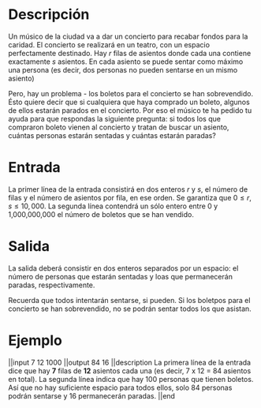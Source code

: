 # Descripción

Un músico de la ciudad va a dar un concierto para recabar fondos para la caridad. El concierto se realizará en un teatro, con un espacio perfectamente destinado. Hay $r$ filas de asientos donde cada una contiene exactamente $s$ asientos. En cada asiento se puede sentar como máximo una persona (es decir, dos personas no pueden sentarse en un mismo asiento)

Pero, hay un problema - los boletos para el concierto se han sobrevendido. Ésto quiere decir que si cualquiera que haya comprado un boleto, algunos de ellos estarán parados en el concierto. Por eso el músico te ha pedido tu ayuda para que respondas la siguiente pregunta: si todos los que compraron boleto vienen al concierto y tratan de buscar un asiento, cuántas personas estarán sentadas y cuántas estarán paradas?

# Entrada

La primer línea de la entrada consistirá en dos enteros $r$ y $s$, el número de filas y el número de asientos por fila, en ese orden. Se garantiza que $0 \leq r,s \leq 10,000$. La segunda línea contendrá un sólo entero entre 0 y 1,000,000,000 el número de boletos que se han vendido.

# Salida

La salida deberá consistir en dos enteros separados por un espacio: el número de personas que estarán sentadas y loas que permanecerán paradas, respectivamente.

Recuerda que todos intentarán sentarse, si pueden. Si los boletpos para el concierto se han sobrevendido, no se podrán sentar todos los que asistan.

# Ejemplo

||input
7 12
1000
||output
84 16
||description
La primera línea de la entrada dice que hay **7** filas de **12** asientos cada una (es decir, 7 x 12 = 84 asientos en total). La segunda línea indica que hay 100 personas que tienen boletos. Así que no hay suficiente espacio para todos ellos, solo 84 personas podrán sentarse y 16 permanecerán paradas.
||end